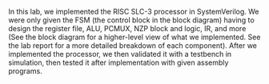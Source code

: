 In this lab, we implemented the RISC SLC-3 processor in SystemVerilog. We were only given the FSM (the control block in the block diagram) having to design the register file, ALU, PCMUX, NZP block and logic, IR, and more (See the block diagram for a higher-level view of what we implemented. See the lab report for a more detailed breakdown of each component). 
After we implemented the processor, we then validated it with a testbench in simulation, then tested it after implementation with given assembly programs.